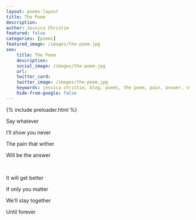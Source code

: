 ```yaml
---
layout: poems-layout
title: The Poem
description:
author: Jessica Christie
featured: false
categories: [poems]
featured_image: /images/the-poem.jpg
seo:
    title: The Poem
    description:
    social_image: /images/the-poem.jpg
    url:
    twitter_card:
    twitter_image: /images/the-poem.jpg
    keywords: jessica christie, blog, poems, the poem, pain, answer, stay together, forever, together
    hide-from-google: false
---
```


{% include preloader.html %}

Say whatever

I’ll show you never

The pain that wither

Will be the answer

&nbsp;

It will get better

If only you matter

We’ll stay together

Until forever

&nbsp;
